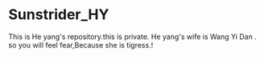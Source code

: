 # Sunstrider_HY
This is He yang's repository.this is private. He yang's wife is Wang Yi Dan . so you will feel fear,Because she is tigress.!
